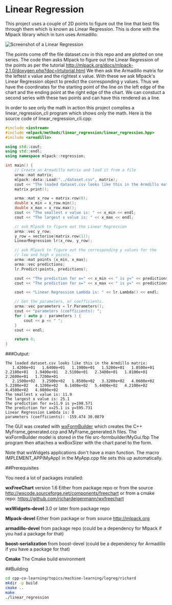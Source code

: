 # Linear Regression

This project uses a couple of 2D points to figure out the line that best
fits through them which is known as Linear Regression. This is done with
the Mlpack library which in turn uses Armadillo.

![Screenshot of a Linear Regression](http://opentechschool-zurich.github.io/cpp-co-learning/topics/machine-learning/logreg/richard/Linear_regression.png)

The points come off the file dataset.csv in this repo and are plotted on one series.
The code then asks Mlpack to figure out the Linear Regression of the points as
per the tutorial <http://mlpack.org/docs/mlpack-2.1.0/doxygen.php?doc=lrtutorial.html>
We then ask the Armadillo matrix for the leftest x value and the rightest x value.
With these we ask Mlpack's Linear Regression object to predict the corresponding y
values. Thus we have the coordinates for the starting point of the line on the left edge of the chart and the ending point at the right edge of the chart. We can constuct a second series with these two points and can have this rendered as a line.

In order to see only the math in action this project complies a linear_regression_cli
program which shows only the math. Here is the source code of linear_regression_cli.cpp:
```cpp
#include <iostream>
#include <mlpack/methods/linear_regression/linear_regression.hpp>
#include <armadillo>

using std::cout;
using std::endl;
using namespace mlpack::regression;

int main() {
    // Create an Armadillo matrix and load it from a file
    arma::mat matrix;
    mlpack::data::Load("../dataset.csv", matrix);
    cout << "The loaded dataset.csv looks like this in the Armdillo matrix:" << endl;
    matrix.print();

    arma::mat x_row = matrix.row(0);
    double x_min = x_row.min();
    double x_max = x_row.max();
    cout << "The smallest x value is: " << x_min << endl;
    cout << "The largest x value is: " << x_max << endl;

    // ask Mlpack to figure out the Linear Regression
    arma::vec y_row;
    y_row = vectorise(matrix.row(1));
    LinearRegression lr(x_row, y_row);

    // ask Mlpack to figure out the corresponding y values for the
    // low and high x points.
    arma::mat points {x_min, x_max};
    arma::vec predictions;
    lr.Predict(points, predictions);

    cout << "The prediction for x=" << x_min << " is y=" << predictions[0] << endl;
    cout << "The prediction for x=" << x_max << " is y=" << predictions[1] << endl;

    cout << "Linear Regression Lambda is: " << lr.Lambda() << endl;

    // Get the parameters, or coefficients.
    arma::vec parameters = lr.Parameters();
    cout << "parameters (coefficients): ";
    for ( auto p : parameters ) {
        cout << p << " ";
    }
    cout << endl;

    return 0;
}
```

###Output:
```
The loaded dataset.csv looks like this in the Armdillo matrix:
   1.4200e+01   1.6400e+01   1.1900e+01   1.5200e+01   1.8500e+01   2.2100e+01   1.9400e+01   2.5100e+01   2.3400e+01   1.8100e+01   2.2600e+01   1.7200e+01
   2.1500e+02   3.2500e+02   1.8500e+02   3.3200e+02   4.0600e+02   5.2200e+02   4.1200e+02   6.1400e+02   5.4400e+02   4.2100e+02   4.4500e+02   4.0800e+02
The smallest x value is: 11.9
The largest x value is: 25.1
The prediction for x=11.9 is y=198.571
The prediction for x=25.1 is y=595.731
Linear Regression Lambda is: 0
parameters (coefficients): -159.474 30.0879
```


The GUI was created with [wxFormBuilder](https://sourceforge.net/projects/wxformbuilder/)
which creates the C++ MyFrame_generated.ccp and MyFrame_generated.h files.
The wxFormBuilder model is stored in the file src-formbuilder/MyGui.fbp
The program then attaches a wxBoxSizer with the chart panel to the form.

Note that wxWidgets applications don't have a main function. The macro
IMPLEMENT_APP(MyApp) in the MyApp.cpp file sets this up automatically.

##Prerequisites

You need a lot of packages installed:

**wxFreeChart** version 1.6 Either from package repo or from the source <http://wxcode.sourceforge.net/components/freechart> or from a cmake repo: <https://github.com/richardeigenmann/wxfreechart>

**wxWidgets-devel** 3.0 or later from package repo

**Mlpack-devel** Either from package or from source <http://mlpack.org>

**armadillo-devel** from package repo (could be a dependency for Mlpack if you had a package for that)

**boost-serialization** from boost-devel (could be a dependency for Armadillo if you
have a package for that)

**Cmake**  The Cmake build environment

##Building

```bash
cd cpp-co-learning/topics/machine-learning/logreg/richard
mkdir -p build
cmake ..
make
./linear_regression
```
